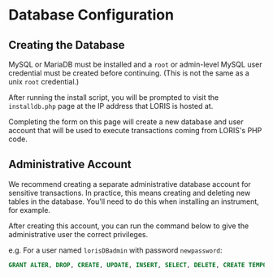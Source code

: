 # Database Configuration

## Creating the Database
MySQL or MariaDB must be installed and a `root` or admin-level MySQL user 
credential must be created before continuing. (This is not the same as a unix 
        `root` credential.) 

After running the install script, you will be prompted to visit the 
`installdb.php` page at the IP address that LORIS is hosted at.

Completing the form on this page will create a new database and user account
that will be used to execute transactions coming from LORIS's PHP code.

## Administrative Account

We recommend creating a separate administrative database account for sensitive
transactions. In practice, this means creating and deleting new tables in the
database. You'll need to do this when installing an instrument, for example.

After creating this account, you can run the command below to give
the administrative user the correct privileges.

e.g. For a user named `lorisDBadmin` with password `newpassword`:

```SQL
GRANT ALTER, DROP, CREATE, UPDATE, INSERT, SELECT, DELETE, CREATE TEMPORARY TABLES, LOCK TABLES  on $dbname.* to 'lorisDBadmin'@'$dbhost' IDENTIFIED BY 'newpassword' WITH GRANT OPTION;
```
